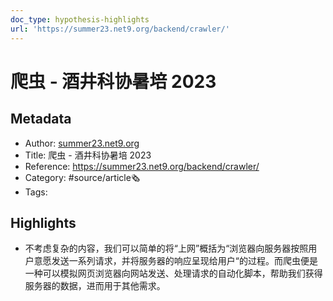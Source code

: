 ```yaml
---
doc_type: hypothesis-highlights
url: 'https://summer23.net9.org/backend/crawler/'
---
```

# 爬虫 - 酒井科协暑培 2023
## Metadata
- Author: [summer23.net9.org]()
- Title: 爬虫 - 酒井科协暑培 2023
- Reference: https://summer23.net9.org/backend/crawler/
- Category: #source/article🗞
- Tags:
## Highlights
- 不考虑复杂的内容，我们可以简单的将“上网”概括为“浏览器向服务器按照用户意愿发送一系列请求，并将服务器的响应呈现给用户“的过程。而爬虫便是一种可以模拟网页浏览器向网站发送、处理请求的自动化脚本，帮助我们获得服务器的数据，进而用于其他需求。

